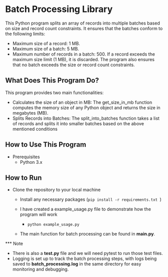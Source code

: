 # Batch Processing Library
This Python program splits an array of records into multiple batches based on size and record count constraints. It ensures that the batches conform to the following limits:

  - Maximum size of a record: 1 MB.
  - Maximum size of a batch: 5 MB.
  - Maximum number of records in a batch: 500.
If a record exceeds the maximum size limit (1 MB), it is discarded. The program also ensures that no batch exceeds the size or record count constraints.

## What Does This Program Do?
This program provides two main functionalities:
  - Calculates the size of an object in MB: The get_size_in_mb function computes the memory size of any Python object and returns the size in megabytes (MB).
  - Splits Records into Batches: The split_into_batches function takes a list of records and splits it into smaller batches based on the above mentioned conditions

## How to Use This Program
 - Prerequisites
      - Python 3.x

## How to Run
  - Clone the repository to your local machine
    - Install any necessary packages (```pip install -r requirements.txt ```)
    - I have created a example_usage.py file to demonstrate how the program will work
        - ```python example_usage.py```
     
    - The main function for batch processing can be found in **main.py**.
   
*** Note  
- There is also a **test.py** file and we will need pytest to run those test files.
- Logging is set up to track the batch processing steps, with logs being saved to **batch_processing.log** in the same directory for easy monitoring and debugging.    
